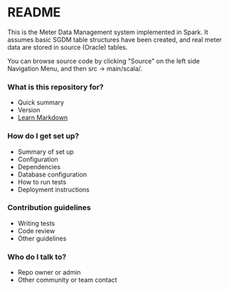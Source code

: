 # README #

This is the Meter Data Management system implemented in Spark. It assumes basic SGDM table structures have been created, and real meter data are stored in source (Oracle) tables.

You can browse source code by clicking "Source" on the left side Navigation Menu, and then src -> main/scala/.

### What is this repository for? ###

* Quick summary
* Version
* [Learn Markdown](https://bitbucket.org/tutorials/markdowndemo)

### How do I get set up? ###

* Summary of set up
* Configuration
* Dependencies
* Database configuration
* How to run tests
* Deployment instructions

### Contribution guidelines ###

* Writing tests
* Code review
* Other guidelines

### Who do I talk to? ###

* Repo owner or admin
* Other community or team contact